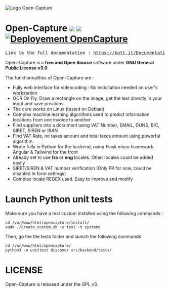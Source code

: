 ![Logo Open-Capture](https://open-capture.com/wp-content/uploads/2022/12/0_Open-Capture.png)

# Open-Capture ![](https://img.shields.io/github/package-json/v/edissyum/opencapture?color=97BF3D&label=Latest%20version) ![](https://img.shields.io/badge/Angular_version-17.x-blue) [![Deployement OpenCapture](https://github.com/edissyum/opencapture/actions/workflows/main.yml/badge.svg)](https://github.com/edissyum/opencapture/actions/workflows/main.yml)

<pre>
Link to the full documentation : <a href="https://kutt.it/DocumentationV2">https://kutt.it/DocumentationV2</a>
</pre>

Open-Capture is a **free and Open Source** software under **GNU General Public License v3.0**.
  
The functionnalities of Open-Capture are :
   - Fully web interface for videocoding : No installation needed on user's workstation
   - OCR On Fly. Draw a rectangle on the image, get the text directly in your input and save positions
   - The core works on Linux (tested on Debian)
   - Complex machine learning algorithms used to predict information locations from one invoice to another
   - Find suppliers into a document using VAT Number, EMAIL, DUNS, BIC, SIRET, SIREN or IBAN
   - Find VAT Rate, no taxes amount and total taxes amount using powerful algorithm.
   - Wrote fully in Python for the backend, using Flask micro framework. Angular & Tailwind for the front
   - Already set to use **fra** or **eng** locales. Other locales could be added easily
   - SIRET/SIREN & VAT number verification (Only FR for now, could be disabled in form settings)
   - Complex locale REGEX used. Easy to improve and modify

# Launch Python unit tests

Make sure you have a test custom installed using the following commands :

    cd /var/www/html/opencapture/install/
    sudo ./create_custom.sh -c test -t systemd
    
Then, go the the tests folder and launch the following commands

    cd /var/www/html/opencapture/
    python3 -m unittest discover src/backend/tests/

# LICENSE

Open-Capture is released under the GPL v3.
